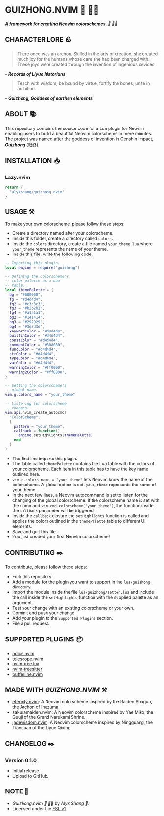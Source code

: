 # GUIZHONG.NVIM :nail_care: :woman_technologist:

***A framework for creating Neovim colorschemes. :nail_care: :woman_technologist:***

## CHARACTER LORE :rock:

> There once was an archon. Skilled in the arts of creation, she created much joy for the humans whose care she had been charged with.
> These joys were created through the invention of ingenious devices. 

\- ***Records of Liyue historians***

> Teach with wisdom, be bound by virtue, fortify the bones, unite in ambition.

\- ***Guizhong, Goddess of earthen elements***

## ABOUT :books:

This repository contains the source code for a Lua plugin for Neovim enabling users to build a beautiful Neovim colorscheme in mere minutes.
The project was named after the goddess of invention in Genshin Impact, ***Guizhong*** (归终).

## INSTALLATION :inbox_tray:

### Lazy.nvim

```Lua
return {
  'alyxshang/guizhong.nvim'
}
```

## USAGE :hammer_and_pick:

To make your own colorscheme, please follow these steps:

- Create a directory named after your colorscheme.
- Inside this folder, create a directory called `colors`.
- Inside the `colors` directory, create a file named `your_theme.lua` where `your_theme` represents the name of your theme.
- Inside this file, write the following code:

```Lua
-- Importing this plugin.
local engine = require("guizhong")

-- Defining the colorscheme's
-- color palette as a Lua
-- table.
local themePalette = {
  bg = "#000000",
  fg = "#d4d4d4",
  fg2 = "#c3c3c3",
  fg3 = "#b2b2b2",
  fg4 = "#a1a1a1",
  bg2 = "#141414",
  bg3 = "#292929",
  bg4 = "#3d3d3d",
  keywordColor = "#d4d4d4",
  builtinColor = "#d4d4d4",
  constColor = "#d4d4d4",
  commentColor = "#808080",
  funcColor = "#d4d4d4",
  strColor = "#d4d4d4",
  typeColor = "#d4d4d4",
  varColor = "#d4d4d4",
  warningColor = "#ff0000",
  warning2Color = "#ff8800",
}

-- Setting the colorscheme's
-- global name.
vim.g.colors_name = "your_theme"

-- Listening for colorscheme
-- changes.
vim.api.nvim_create_autocmd(
  "ColorScheme",
  {
    pattern = "your_theme",
    callback = function()
      engine.setHighlights(themePalette)
    end
  }
)
```

- The first line imports this plugin.
- The table called `themePalette` contains the Lua table with the colors of your colorscheme. Each item in this table has to have the key name outlined here.
- `vim.g.colors_name = "your_theme"` lets Neovim know the name of the colorscheme. A global option is set. `your_theme` represents the name of your theme.
- In the next few lines, a Neovim autocommand is set to listen for the changing of the global colorscheme. If the colorscheme name is set with the command `vim.cmd.colorscheme("your_theme")`, the function inside the `callback` parameter will be triggered.
- Inside the `callback` closure the `setHighlights` function is called and applies the colors outlined in the `themePalette` table to different UI elements.
- Save and quit this file.
- You just created your first Neovim colorscheme!

## CONTRIBUTING :black_nib:

To contribute, please follow these steps:

- Fork this repository.
- Add a module for the plugin you want to support in the `lua/guizhong` directory.
- Import the module inside the file `lua/guizhong/setter.lua` and include the call inside the `setHighlights` function with the supplied palette as an argument.
- Test your change with an existing colorscheme or your own.
- Commit and push your change.
- Add your plugin to the `Supported Plugins` section.
- File a pull request.

## SUPPORTED PLUGINS :package:

- [noice.nvim](https://github.com/folke/noice.nvim)
- [telescope.nvim](https://github.com/nvim-telescope/telescope.nvim)
- [nvim-tree.lua](https://github.com/nvim-tree/nvim-tree.lua)
- [nvim-treesitter](https://github.com/nvim-treesitter/nvim-treesitter)
- [bufferline.nvim](https://github.com/akinsho/bufferline.nvim)

## MADE WITH ***GUIZHONG.NVIM*** :hammer_and_pick:

- [eternity.nvim](https://github.com/alyxshang/eternity.nvim): A Neovim colorscheme inspired by the Raiden Shogun, the Archon of Inazuma.
- [sakuramaiden.nvim](https://github.com/alyxshang/sakuramaiden.nvim): A Neovim colorscheme inspired by Yae Miko, the Guuji of the Grand Narukami Shrine.
- [jadewisdom.nvim](https://github.com/alyxshang/jadewisdom.nvim): A Neovim colorscheme inspired by Ningguang, the Tianquan of the Liyue Qixing.

## CHANGELOG :black_nib:

### Version 0.1.0

- Initial release.
- Upload to GitHub.

## NOTE :scroll:

- *Guizhong.nvim :nail_care: :woman_technologist:* by *Alyx Shang :black_heart:*.
- Licensed under the [FSL v1](https://github.com/alyxshang/fair-software-license).
